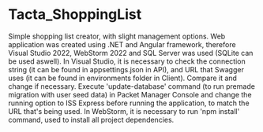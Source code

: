 # Tacta_ShoppingList

Simple shopping list creator, with slight management options. Web application was created using .NET and Angular framework, therefore Visual Studio 2022, WebStorm 2022 and SQL Server was used (SQLite can be used aswell). In Visual Studio, it is necessary to check the connection string (it can be found in appsettings.json in API), and URL that Swagger uses (it can be found in environments folder in Client). Compare it and change if necessary. Execute 'update-database' command (to run premade migration with user seed data) in Packet Manager Console and change the running option to ISS Express before running the application, to match the URL that's being used. In WebStorm, it is necessary to run 'npm install' command, used to install all project dependencies. 
